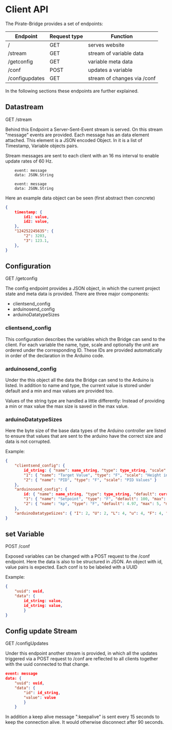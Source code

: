 # Client API

The Pirate-Bridge provides a set of endpoints:

| Endpoint       | Request type | Function                    |
| -------------- | ------------ | --------------------------- |
| /              | GET          | serves website              |
| /stream        | GET          | stream of variable data     |
| /getconfig     | GET          | variable meta data          |
| /conf          | POST         | updates a variable          |
| /configupdates | GET          | stream of changes via /conf |

In the following sections these endpoints are further explained.


## Datastream
GET /stream

Behind this Endpoint a Server-Sent-Event stream is served. On this stream "message" events are provided. Each message has an data element attached. This element is a JSON encoded Object. In it is a list of Timestamp, Variable objects pairs.

Stream messages are sent to each client with an 16 ms interval to enable update rates of 60 Hz.

```
    event: message
    data: JSON.String

    event: message
    data: JSON.String
```

Here an example data object can be seen (first abstract then concrete)

``` JSON
{
    timestamp: {
        id1: value,
        id2: value,
    },
    "124252245635": {
        "2": 3203,
        "3": 123.1,
    },
}


```

## Configuration

GET /getconfig

The config endpoint provides a JSON object, in which the current project state and meta data is provided. 
There are three major components:

* clientsend_config
* arduinosend_config
* arduinoDatatypeSizes

### clientsend_config

This configuration describes the variables which the Bridge can send to the client. For each variable the name, type, scale and optionally the unit are ordered under the corresponding ID. These IDs are provided automatically in order of the declaration in the Arduino code. 

### arduinosend_config

Under the this object all the data the Bridge can send to the Arduino is listed. In addition to name and type, the current value is stored under default and a min and max values are provided too.

Values of the string type are handled a little differently: Instead of providing a min or max value the max size is saved in the max value.

### arduinoDatatypeSizes

Here the byte size of the base data types of the Arduino controller are listed to ensure that values that are sent to the arduino have the correct size and data is not corrupted. 


Example:

``` JSON
{
    "clientsend_config": {
        id_string: { "name": name_string, "type": type_string, "scale": scale_string_containing[unit_string] },
        "1": { "name": "Target Value", "type": "F", "scale": "Height in [cm]" },
        "2": { "name": "PID", "type": "F", "scale": "PID Values" }
    },
    "arduinosend_config": {
        id: { "name": name_string, "type": type_string, "default": current_value, "max": max_value, "min": min_value },
        "1": { "name": "Setpoint", "type": "F", "default": 100, "max": 1000, "min": 0 },
        "2": { "name": "kp", "type": "F", "default": 4.97, "max": 5, "min": 0 }
    },
    "arduinoDatatypeSizes": { "I": 2, "U": 2, "L": 4, "u": 4, "F": 4, "D": 4, "B": 1, "W": 2, "b": 1, "C": 1, "S": 53 }
}
```


## set Variable 

POST /conf

Exposed variables can be changed with a POST request to the /conf endpoint. Here the data is also to be structured in JSON. An object with id, value pairs is expected. Each conf is to be labeled with a UUID

Example:

``` JSON
{
    "uuid": uuid,
    "data": {
        id_string: value,
        id_string: value,
        }
}
```

## Config update Stream

GET /configUpdates

Under this endpoint another stream is provided, in which all the updates triggered via a POST request to /conf are reflected to all clients together with the uuid connected to that change.

``` JSON
event: message
data: {
    "uuid": uuid,
    "data": {
        "id": id_string, 
        "value": value
        }
    }

```

In addition a keep alive message ":keepalive" is sent every 15 seconds to keep the connection alive. It would otherwise disconnect after 90 seconds.

